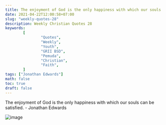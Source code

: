 ```yaml
---
title: The enjoyment of God is the only happiness with which our souls can be satisfied.
date: 2021-04-22T12:00:58+07:00
slug: "weekly-quotes-28"
description: Weekly Christian Quotes 28
keywords:
        [
                "Quotes",
                "Weekly",
                "Youth",
                "GRII BSD",
                "Pemuda",
                "Christian",
                "Faith",
        ]
tags: ["Jonathan Edwards"]
math: false
toc: true
draft: false
---
```


The enjoyment of God is the only happiness with which our souls can be satisfied. - Jonathan Edwards

![image](/images/quotes/20210422.jpeg)
